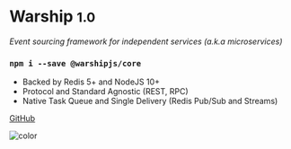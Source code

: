 # Warship <small>1.0</small>

*Event sourcing framework for independent services (a.k.a microservices)*

### `npm i --save @warshipjs/core`

- Backed by Redis 5+ and NodeJS 10+
- Protocol and Standard Agnostic (REST, RPC)
- Native Task Queue and Single Delivery (Redis Pub/Sub and Streams)

[GitHub](https://github.com/vflopes/warship)

<!-- background color -->

![color](#f2f2f2)